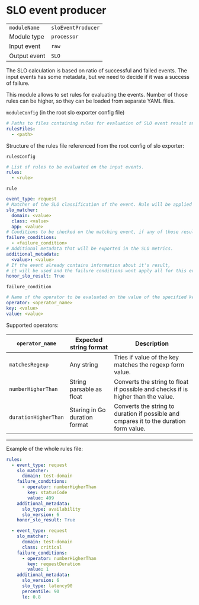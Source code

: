 # SLO event producer

|                |                     |
|----------------|---------------------|
| `moduleName`   | `sloEventProducer`  |
| Module type    | `processor`         |
| Input event    | `raw`               |
| Output event   | `SLO`               |

The SLO calculation is based on ratio of successful and failed events.
The input events has some metadata, but we need to decide if it was a success of failure.

This module allows to set rules for evaluating the events.
Number of those rules can be higher, so they can be loaded from separate YAML files.

`moduleConfig` (in the root slo exporter config file)
```yaml
# Paths to files containing rules for evaluation of SLO event result and it's metadata.
rulesFiles:
  - <path>
```

Structure of the rules file referenced from the root config of slo exporter: 

`rulesConfig` 
```yaml
# List of rules to be evaluated on the input events.
rules:
  - <rule>
```

`rule`
```yaml
event_type: request
# Matcher of the SLO classification of the event. Rule will be applied only on those matching.
slo_matcher:
  domain: <value>
  class: <value>
  app: <value>
# Conditions to be checked on the matching event, if any of those results with true, the event is marked as failure, otherwise success.
failure_conditions:
  - <failure_condition>
# Additional metadata that will be exported in the SLO metrics.
additional_metadata:
  <value>: <value>
# If the event already contains information about it's result, 
# it will be used and the failure conditions wont apply all for this event.
honor_slo_result: True
```

`failure_condition`
```yaml
# Name of the operator to be evaluated on the value of the specified key.
operator: <operator_name>
key: <value>
value: <value>
```

Supported operators:

| `operator_name`      | Expected string format        | Description |
|----------------------|-------------------------------|-------------|
| `matchesRegexp`      | Any string                    | Tries if value of the key matches the regexp form value. |
| `numberHigherThan`   | String parsable as float      | Converts the string to float if possible and checks if is higher than the value. |
| `durationHigherThan` | Staring in Go duration format | Converts the string to duration if possible and cmpares it to the duration form value. |

---

Example of the whole rules file:
```yaml
rules:
  - event_type: request
    slo_matcher:
      domain: test-domain
    failure_conditions:
      - operator: numberHigherThan
        key: statusCode
        value: 499
    additional_metadata:
      slo_type: availability
      slo_version: 6
    honor_slo_result: True

  - event_type: request
    slo_matcher:
      domain: test-domain
      class: critical
    failure_conditions:
      - operator: numberHigherThan
        key: requestDuration
        value: 1
    additional_metadata:
      slo_version: 6
      slo_type: latency90
      percentile: 90
      le: 0.8
```
